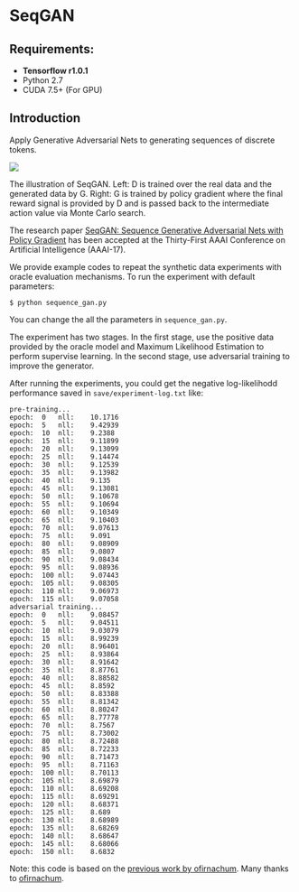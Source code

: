 # SeqGAN

## Requirements: 
* **Tensorflow r1.0.1**
* Python 2.7
* CUDA 7.5+ (For GPU)

## Introduction
Apply Generative Adversarial Nets to generating sequences of discrete tokens.

![](https://github.com/LantaoYu/SeqGAN/blob/master/figures/seqgan.png)

The illustration of SeqGAN. Left: D is trained over the real data and the generated data by G. Right: G is trained by policy gradient where the final reward signal is provided by D and is passed back to the intermediate action value via Monte Carlo search.  

The research paper [SeqGAN: Sequence Generative Adversarial Nets with Policy Gradient](http://arxiv.org/abs/1609.05473) has been accepted at the Thirty-First AAAI Conference on Artificial Intelligence (AAAI-17).

We provide example codes to repeat the synthetic data experiments with oracle evaluation mechanisms.
To run the experiment with default parameters:
```
$ python sequence_gan.py
```
You can change the all the parameters in `sequence_gan.py`.

The experiment has two stages.
In the first stage, use the positive data provided by the oracle model
and Maximum Likelihood Estimation to perform supervise learning.
In the second stage, use adversarial training to improve the generator.

After running the experiments, you could get the negative log-likelihodd performance saved in `save/experiment-log.txt` like:
```
pre-training...
epoch:	0	nll:	10.1716
epoch:	5	nll:	9.42939
epoch:	10	nll:	9.2388
epoch:	15	nll:	9.11899
epoch:	20	nll:	9.13099
epoch:	25	nll:	9.14474
epoch:	30	nll:	9.12539
epoch:	35	nll:	9.13982
epoch:	40	nll:	9.135
epoch:	45	nll:	9.13081
epoch:	50	nll:	9.10678
epoch:	55	nll:	9.10694
epoch:	60	nll:	9.10349
epoch:	65	nll:	9.10403
epoch:	70	nll:	9.07613
epoch:	75	nll:	9.091
epoch:	80	nll:	9.08909
epoch:	85	nll:	9.0807
epoch:	90	nll:	9.08434
epoch:	95	nll:	9.08936
epoch:	100	nll:	9.07443
epoch:	105	nll:	9.08305
epoch:	110	nll:	9.06973
epoch:	115	nll:	9.07058
adversarial training...
epoch:	0	nll:	9.08457
epoch:	5	nll:	9.04511
epoch:	10	nll:	9.03079
epoch:	15	nll:	8.99239
epoch:	20	nll:	8.96401
epoch:	25	nll:	8.93864
epoch:	30	nll:	8.91642
epoch:	35	nll:	8.87761
epoch:	40	nll:	8.88582
epoch:	45	nll:	8.8592
epoch:	50	nll:	8.83388
epoch:	55	nll:	8.81342
epoch:	60	nll:	8.80247
epoch:	65	nll:	8.77778
epoch:	70	nll:	8.7567
epoch:	75	nll:	8.73002
epoch:	80	nll:	8.72488
epoch:	85	nll:	8.72233
epoch:	90	nll:	8.71473
epoch:	95	nll:	8.71163
epoch:	100	nll:	8.70113
epoch:	105	nll:	8.69879
epoch:	110	nll:	8.69208
epoch:	115	nll:	8.69291
epoch:	120	nll:	8.68371
epoch:	125	nll:	8.689
epoch:	130	nll:	8.68989
epoch:	135	nll:	8.68269
epoch:	140	nll:	8.68647
epoch:	145	nll:	8.68066
epoch:	150	nll:	8.6832
```

Note: this code is based on the [previous work by ofirnachum](https://github.com/ofirnachum/sequence_gan). Many thanks to [ofirnachum](https://github.com/ofirnachum).
